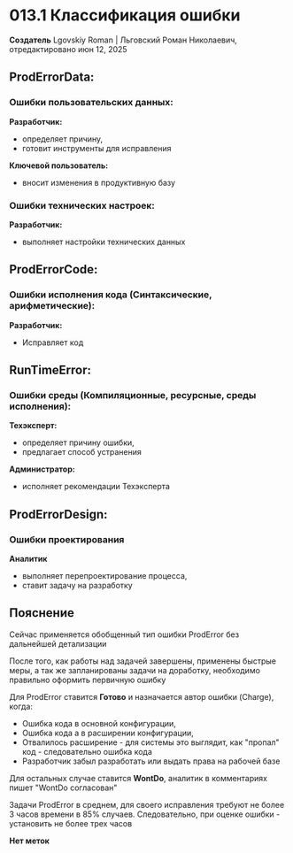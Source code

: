 # 013.1 Классификация ошибки

**Создатель** Lgovskiy Roman | Льговский Роман Николаевич, отредактировано июн 12, 2025

## ProdErrorData:

### Ошибки пользовательских данных:

**Разработчик:**
- определяет причину,
- готовит инструменты для исправления

**Ключевой пользователь:**
- вносит изменения в продуктивную базу

### Ошибки технических настроек:

**Разработчик:**
- выполняет настройки технических данных

## ProdErrorCode:

### Ошибки исполнения кода (Синтаксические, арифметические):

**Разработчик:**
- Исправляет код

## RunTimeError:

### Ошибки среды (Компиляционные, ресурсные, среды исполнения):

**Техэксперт:**
- определяет причину ошибки,
- предлагает способ устранения

**Администратор:**
- исполняет рекомендации Техэксперта

## ProdErrorDesign:

### Ошибки проектирования

**Аналитик**
- выполняет перепроектирование процесса,
- ставит задачу на разработку

## Пояснение

Сейчас применяется обобщенный тип ошибки ProdError без дальнейшей детализации

После того, как работы над задачей завершены, применены быстрые меры, а так же запланированы задачи на доработку, необходимо правильно оформить первичную ошибку

Для ProdError ставится **Готово** и назначается автор ошибки (Charge), когда:
- Ошибка кода в основной конфигурации,
- Ошибка кода а в расширении конфигурации,
- Отвалилось расширение - для системы это выглядит, как "пропал" код - следовательно ошибка кода
- Разработчик забыл разработать или выдать права на рабочей базе

Для остальных случае ставится **WontDo**, аналитик в комментариях пишет "WontDo согласован"

Задачи ProdError в среднем, для своего исправления требуют не более 3 часов времени в 85% случаев. Следовательно, при оценке ошибки - установить не более трех часов

**Нет меток**
